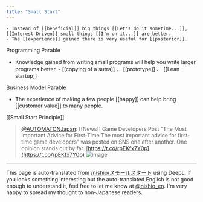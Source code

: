 ```yaml
---
title: "Small Start"
---
```


    - Instead of [[beneficial]] big things [[Let's do it sometime...]], [[Interest Driven]] small things [[I'm on it...]] are better.
    - The [[experience]] gained there is very useful for [[posterior]].

Programming Parable
- Knowledge gained from writing small programs will help you write larger programs better.
        - [[copying of a sutra]] 、 [[prototype]] 、 [[Lean startup]]

Business Model Parable
- The experience of making a few people [[happy]] can help bring [[customer value]] to many people.

[[Small Start Principle]]

> [@AUTOMATONJapan](https://twitter.com/automatonjapan/status/1569984634712383491?s=21&t=PvQrUu0NNZ9pnefufCYzkw): [[News]] Game Developers Post "The Most Important Advice for First-Time The most important advice for first-time game developers" was posted on SNS one after another. One opinion stands out by far.
> [https://t.co/rpEKfx7Y0p](https://t.co/rpEKfx7Y0p)
> ![image](https://pbs.twimg.com/media/Fcm0s_oacAE19ad.jpg)


---
This page is auto-translated from [/nishio/スモールスタート](https://scrapbox.io/nishio/スモールスタート) using DeepL. If you looks something interesting but the auto-translated English is not good enough to understand it, feel free to let me know at [@nishio_en](https://twitter.com/nishio_en). I'm very happy to spread my thought to non-Japanese readers.